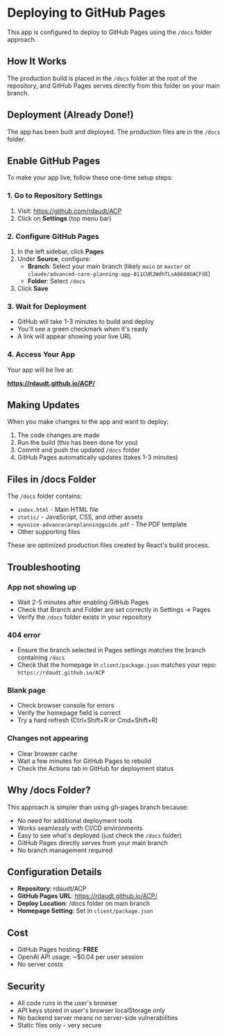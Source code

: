 # Deploying to GitHub Pages

This app is configured to deploy to GitHub Pages using the `/docs` folder approach.

## How It Works

The production build is placed in the `/docs` folder at the root of the repository, and GitHub Pages serves directly from this folder on your main branch.

## Deployment (Already Done!)

The app has been built and deployed. The production files are in the `/docs` folder.

## Enable GitHub Pages

To make your app live, follow these one-time setup steps:

### 1. Go to Repository Settings

1. Visit: https://github.com/rdaudt/ACP
2. Click on **Settings** (top menu bar)

### 2. Configure GitHub Pages

1. In the left sidebar, click **Pages**
2. Under **Source**, configure:
   - **Branch**: Select your main branch (likely `main` or `master` or `claude/advanced-care-planning-app-011CURJWdhTLsA6688GACFdE`)
   - **Folder**: Select `/docs`
3. Click **Save**

### 3. Wait for Deployment

- GitHub will take 1-3 minutes to build and deploy
- You'll see a green checkmark when it's ready
- A link will appear showing your live URL

### 4. Access Your App

Your app will be live at:

**https://rdaudt.github.io/ACP/**

## Making Updates

When you make changes to the app and want to deploy:

1. The code changes are made
2. Run the build (this has been done for you)
3. Commit and push the updated `/docs` folder
4. GitHub Pages automatically updates (takes 1-3 minutes)

## Files in /docs Folder

The `/docs` folder contains:
- `index.html` - Main HTML file
- `static/` - JavaScript, CSS, and other assets
- `myvoice-advancecareplanningguide.pdf` - The PDF template
- Other supporting files

These are optimized production files created by React's build process.

## Troubleshooting

### App not showing up
- Wait 2-5 minutes after enabling GitHub Pages
- Check that Branch and Folder are set correctly in Settings → Pages
- Verify the `/docs` folder exists in your repository

### 404 error
- Ensure the branch selected in Pages settings matches the branch containing `/docs`
- Check that the homepage in `client/package.json` matches your repo: `https://rdaudt.github.io/ACP`

### Blank page
- Check browser console for errors
- Verify the homepage field is correct
- Try a hard refresh (Ctrl+Shift+R or Cmd+Shift+R)

### Changes not appearing
- Clear browser cache
- Wait a few minutes for GitHub Pages to rebuild
- Check the Actions tab in GitHub for deployment status

## Why /docs Folder?

This approach is simpler than using gh-pages branch because:
- No need for additional deployment tools
- Works seamlessly with CI/CD environments
- Easy to see what's deployed (just check the `/docs` folder)
- GitHub Pages directly serves from your main branch
- No branch management required

## Configuration Details

- **Repository**: rdaudt/ACP
- **GitHub Pages URL**: https://rdaudt.github.io/ACP/
- **Deploy Location**: /docs folder on main branch
- **Homepage Setting**: Set in `client/package.json`

## Cost

- GitHub Pages hosting: **FREE**
- OpenAI API usage: ~$0.04 per user session
- No server costs

## Security

- All code runs in the user's browser
- API keys stored in user's browser localStorage only
- No backend server means no server-side vulnerabilities
- Static files only - very secure
